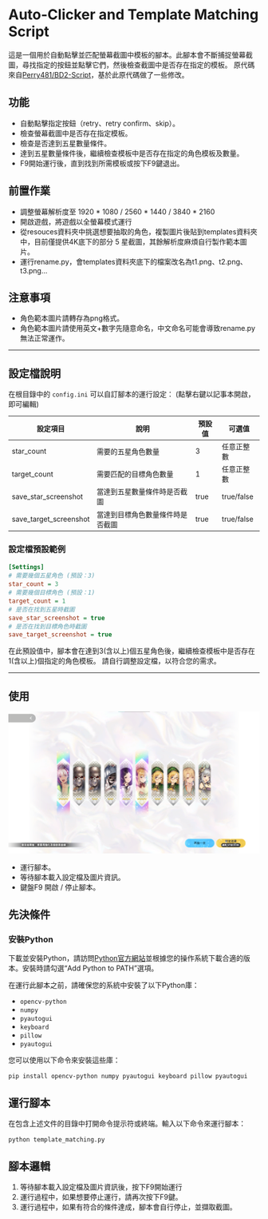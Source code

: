 # Auto-Clicker and Template Matching Script

這是一個用於自動點擊並匹配螢幕截圖中模板的腳本。此腳本會不斷捕捉螢幕截圖，尋找指定的按鈕並點擊它們，然後檢查截圖中是否存在指定的模板。
原代碼來自[Perry481/BD2-Script](https://github.com/Perry481/BD2-Script)，基於此原代碼做了一些修改。

## 功能

- 自動點擊指定按鈕（retry、retry confirm、skip）。
- 檢查螢幕截圖中是否存在指定模板。
- 檢查是否達到五星數量條件。
- 達到五星數量條件後，繼續檢查模板中是否存在指定的角色模板及數量。
- F9開始運行後，直到找到所需模板或按下F9鍵退出。

## 前置作業
- 調整螢幕解析度至 1920 * 1080 / 2560 * 1440 / 3840 * 2160
- 開啟遊戲，將遊戲以全螢幕模式運行
- 從resouces資料夾中挑選想要抽取的角色，複製圖片後貼到templates資料夾中，目前僅提供4K底下的部分 5 星截圖，其餘解析度麻煩自行製作範本圖片。
- 運行rename.py，會templates資料夾底下的檔案改名為t1.png、t2.png、t3.png...

## 注意事項
- 角色範本圖片請轉存為png格式。
- 角色範本圖片請使用英文+數字先隨意命名，中文命名可能會導致rename.py無法正常運作。

---

## 設定檔說明

在根目錄中的 `config.ini` 可以自訂腳本的運行設定：
(點擊右鍵以記事本開啟，即可編輯)

| 設定項目 | 說明 | 預設值 | 可選值 |
|---------|------|--------|--------|
| star_count | 需要的五星角色數量 | 3 | 任意正整數 |
| target_count | 需要匹配的目標角色數量 | 1 | 任意正整數 |
| save_star_screenshot | 當達到五星數量條件時是否截圖 | true | true/false |
| save_target_screenshot | 當達到目標角色數量條件時是否截圖 | true | true/false |

### 設定檔預設範例
```ini
[Settings]
# 需要幾個五星角色 (預設：3)
star_count = 3
# 需要幾個目標角色 (預設：1)
target_count = 1
# 是否在找到五星時截圖
save_star_screenshot = true
# 是否在找到目標角色時截圖
save_target_screenshot = true
```
在此預設值中，腳本會在達到3(含以上)個五星角色後，繼續檢查模板中是否存在1(含以上)個指定的角色模板。
請自行調整設定檔，以符合您的需求。


---

## 使用

![示例圖片](screenshot.png)
- 運行腳本。
- 等待腳本載入設定檔及圖片資訊。
- 鍵盤F9 開啟 / 停止腳本。

## 先決條件

### 安裝Python

下載並安裝Python，請訪問[Python官方網站](https://www.python.org)並根據您的操作系統下載合適的版本。安裝時請勾選“Add Python to PATH”選項。

在運行此腳本之前，請確保您的系統中安裝了以下Python庫：

- `opencv-python`
- `numpy`
- `pyautogui`
- `keyboard`
- `pillow`
- `pyautogui`

您可以使用以下命令來安裝這些庫：

```
pip install opencv-python numpy pyautogui keyboard pillow pyautogui
```
## 運行腳本
在包含上述文件的目錄中打開命令提示符或終端。輸入以下命令來運行腳本：
```
python template_matching.py
```

## 腳本邏輯 
1. 等待腳本載入設定檔及圖片資訊後，按下F9開始運行
2. 運行過程中，如果想要停止運行，請再次按下F9鍵。
3. 運行過程中，如果有符合的條件達成，腳本會自行停止，並擷取截圖。